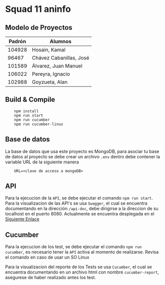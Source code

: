 # Squad 11 aninfo

## Modelo de Proyectos

| Padrón | Alumnos                 |
|--------|-------------------------|
| 104928 | Hosain, Kamal           |
|  96467 | Chávez Cabanillas, José |
| 101589 | Álvarez, Juan Manuel    |
| 106022 | Pereyra, Ignacio        |
| 102988 | Goyzueta, Alan          |

## Build & Compile

``` 
    npm install
    npm run start
    npm run cucumber
    npm run cucumber-linux
```

## Base de datos

La base de datos que usa este proyecto es MongoDB, para asociar tu base de datos al proyecto se debe crear un archivo `.env` dentro debe contener la variable URL de la siguiente manera 

```
    URL=<clave de acceso a mongoDB>
```

## API
Para la ejecucion de la `API`, se debe ejecutar el comando `npm run start`. Para la visualizacion de las API's se usa `Swagger`, el cual se encuentra documentando en la dirección `/api-doc`, debe dirigirse a la direccion de su localhost en el puerto 8080.
Actualmente se encuentra desplegada en el [Siguiente Enlace](https://squad11-proyectos.onrender.com/)

## Cucumber
Para la ejecucion de los test, se debe ejecutar el comando `npm run cucumber`, es necesario tener la `API` activa al momento de realizarse. Revisa el comando en caso de usar un SO Linux

Para la visualizacion del reporte de los Tests se usa `Cucumber`, el cual se encuentra documentando en un archivo html con nombre `cucumber-report`, asegurese de haber realizado antes los test.
